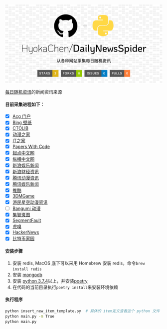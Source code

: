 ![DailyNewsSpider](./DailyNewsSpider.png)


[每日随机资讯](https://blog.emptychan.xyz)的新闻资讯来源

#### 目前采集进程如下：

- [x] [Acg 门户](https://www.acgmh.com/category/news)
- [x] [Bing 壁纸](https://cn.bing.com/)
- [x] [CTOLIB](https://www.ctolib.com/)
- [x] [动漫之家](https://www.dmzj1.com/)
- [x] [IT之家](https://www.ithome.com/list/)
- [x] [Papers With Code](https://paperswithcode.com/latest)
- [x] [起点中文网](https://www.qidian.com/)
- [x] [纵横中文网](http://www.zongheng.com/)
- [x] [新浪娱乐新闻](http://ent.sina.com.cn/rollnews.shtml)
- [x] [新浪财经资讯](http://finance.sina.com.cn/china/)
- [x] [腾讯动漫资讯](https://new.qq.com/ch/comic/)
- [x] [腾讯娱乐新闻](http://ent.qq.com/articleList/rolls/)
- [x] [推酷](https://www.tuicool.com/)
- [x] [3DMGame](https://www.3dmgame.com/)
- [x] [游民星空动漫资讯](https://acg.gamersky.com/news/)
- [ ] [Bangumi 动漫](http://bgm.tv/anime/browser/tv)
- [x] [集智斑图](https://pattern.swarma.org/?type=newpaper)
- [x] [SegmentFault](https://segmentfault.com/)
- [x] [虎嗅](https://www.huxiu.com/)
- [x] [HackerNews](https://hackernews.io/)
- [x] [比特币家园](https://www.btc126.com/lives/)

#### 安装步骤

1. 安装 redis, MacOS 底下可以采用 Homebrew 安装 redis，命令```brew install redis```
1. 安装 [mongodb](https://docs.mongodb.com/manual/installation/)
2. 安装 [python 3.7.4](https://www.python.org/downloads/)以上，并安装[poetry](https://python-poetry.org/)
3. 在代码的当前目录执行```poetry install```来安装环境依赖

#### 执行程序

```bash
python insert_new_item_template.py  # 具体的 item定义查看这个 python 文件
python main.py -m True
python main.py
```

